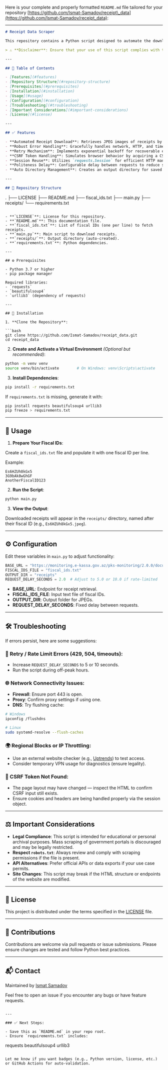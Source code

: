 Here is your complete and properly formatted `README.md` file tailored for your repository [https://github.com/Ismat-Samadov/receipt\_data](https://github.com/Ismat-Samadov/receipt_data):

---

```markdown
# Receipt Data Scraper

This repository contains a Python script designed to automate the download of payment receipts from the [monitoring.e-kassa.gov.az](https://monitoring.e-kassa.gov.az) website, identified by unique fiscal IDs. The script is resilient against network issues and server-side rate limiting, incorporating retry mechanisms and handling CSRF tokens where possible.

> ⚠️ **Disclaimer**: Ensure that your use of this script complies with the website's terms of service and any applicable laws in your jurisdiction. Scraping government websites, especially those involving sensitive financial data, may have legal implications. Official API or export options should be preferred where available.

---

## 📑 Table of Contents

- [Features](#features)
- [Repository Structure](#repository-structure)
- [Prerequisites](#prerequisites)
- [Installation](#installation)
- [Usage](#usage)
- [Configuration](#configuration)
- [Troubleshooting](#troubleshooting)
- [Important Considerations](#important-considerations)
- [License](#license)

---

## ✅ Features

- **Automated Receipt Download**: Retrieves JPEG images of receipts by fiscal ID.
- **Robust Error Handling**: Gracefully handles network, HTTP, and timeout issues.
- **Retry Mechanism**: Implements exponential backoff for recoverable errors (timeouts, 429, 5xx).
- **CSRF Token Handling**: Simulates browser behavior by acquiring a CSRF token.
- **Session Reuse**: Utilizes `requests.Session` for efficient HTTP management.
- **Politeness Delay**: Configurable delay between requests to reduce server load.
- **Auto Directory Management**: Creates an output directory for saved receipts.

---

## 📁 Repository Structure

```

.
├── LICENSE
├── README.md
├── fiscal\_ids.txt
├── main.py
├── receipts/
└── requirements.txt

````

- **`LICENSE`**: License for this repository.
- **`README.md`**: This documentation file.
- **`fiscal_ids.txt`**: List of fiscal IDs (one per line) to fetch receipts.
- **`main.py`**: Main script to download receipts.
- **`receipts/`**: Output directory (auto-created).
- **`requirements.txt`**: Python dependencies.

---

## ⚙️ Prerequisites

- Python 3.7 or higher
- pip package manager

Required libraries:
- `requests`
- `beautifulsoup4`
- `urllib3` (dependency of requests)

---

## 🔧 Installation

1. **Clone the Repository**:

```bash
git clone https://github.com/Ismat-Samadov/receipt_data.git
cd receipt_data
````

2. **Create and Activate a Virtual Environment** *(Optional but recommended)*:

```bash
python -m venv venv
source venv/bin/activate        # On Windows: venv\Scripts\activate
```

3. **Install Dependencies**:

```bash
pip install -r requirements.txt
```

If `requirements.txt` is missing, generate it with:

```bash
pip install requests beautifulsoup4 urllib3
pip freeze > requirements.txt
```

---

## 🚀 Usage

1. **Prepare Your Fiscal IDs**:

Create a `fiscal_ids.txt` file and populate it with one fiscal ID per line.

Example:

```
Es6HZUh8kGx5
3G9bAk8wGhGF
AnotherFiscalID123
```

2. **Run the Script**:

```bash
python main.py
```

3. **View the Output**:

Downloaded receipts will appear in the `receipts/` directory, named after their fiscal ID (e.g., `Es6HZUh8kGx5.jpeg`).

---

## ⚙️ Configuration

Edit these variables in `main.py` to adjust functionality:

```python
BASE_URL = "https://monitoring.e-kassa.gov.az/pks-monitoring/2.0.0/documents/"
FISCAL_IDS_FILE = "fiscal_ids.txt"
OUTPUT_DIR = "receipts"
REQUEST_DELAY_SECONDS = 2.0  # Adjust to 5.0 or 10.0 if rate-limited
```

* **BASE\_URL**: Endpoint for receipt retrieval.
* **FISCAL\_IDS\_FILE**: Input text file of fiscal IDs.
* **OUTPUT\_DIR**: Output folder for JPEGs.
* **REQUEST\_DELAY\_SECONDS**: Fixed delay between requests.

---

## 🛠️ Troubleshooting

If errors persist, here are some suggestions:

### 🔁 Retry / Rate Limit Errors (429, 504, timeouts):

* Increase `REQUEST_DELAY_SECONDS` to 5 or 10 seconds.
* Run the script during off-peak hours.

### 🌐 Network Connectivity Issues:

* **Firewall**: Ensure port 443 is open.
* **Proxy**: Confirm proxy settings if using one.
* **DNS**: Try flushing cache:

```bash
# Windows
ipconfig /flushdns

# Linux
sudo systemd-resolve --flush-caches
```

### 🌍 Regional Blocks or IP Throttling:

* Use an external website checker (e.g., [Uptrends](https://www.uptrends.com/tools/uptime)) to test access.
* Consider temporary VPN usage for diagnostics (ensure legality).

### 🔐 CSRF Token Not Found:

* The page layout may have changed — inspect the HTML to confirm CSRF input still exists.
* Ensure cookies and headers are being handled properly via the session object.

---

## ⚖️ Important Considerations

* **Legal Compliance**: This script is intended for educational or personal archival purposes. Mass scraping of government portals is discouraged and may be legally restricted.
* **Respect `robots.txt`**: Always review and comply with scraping permissions if the file is present.
* **API Alternatives**: Prefer official APIs or data exports if your use case permits.
* **Site Changes**: This script may break if the HTML structure or endpoints of the website are modified.

---

## 📝 License

This project is distributed under the terms specified in the [LICENSE](./LICENSE) file.

---

## 🤝 Contributions

Contributions are welcome via pull requests or issue submissions. Please ensure changes are tested and follow Python best practices.

---

## 📬 Contact

Maintained by [Ismat Samadov](https://github.com/Ismat-Samadov)

Feel free to open an issue if you encounter any bugs or have feature requests.

```

---

### ✅ Next Steps:

- Save this as `README.md` in your repo root.
- Ensure `requirements.txt` includes:
```

requests
beautifulsoup4
urllib3

```

Let me know if you want badges (e.g., Python version, license, etc.) or GitHub Actions for auto-validation.
```
